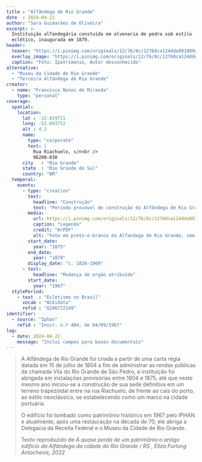 ```yaml
---
title : "Alfândega de Rio Grande"
date  : 2024-04-22
author: "Sara Guimarães de Oliveira"
excerpt: >-
  Instituição alfandegária constuída em alvenaria de pedra sob estilo
  eclético, inaugurada em 1879.
header:
  teaser: "https://i.pinimg.com/originals/12/76/8c/12768ca124dde891009cec16e524d835.jpg"
  overlay_image: "https://i.pinimg.com/originals/12/76/8c/12768ca124dde891009cec16e524d835.jpg"
  caption: "Foto: Ipatrimonio, Autor desconhecido"
alternative:
  - "Museu da Cidade de Rio Grande"
  - "Terceira Alfândega de Rio Grande"
creator:
  - name: "Francisco Nunes de Miranda"
    type: "personal"
coverage:
  spatial:
    location:
      lat : -32.019711 
      long: -52.093752
      alt : 4.3
      name:
        type: "corporate"
        text: |
          Rua Riachuelo, s/n<br />
          96200-030
      city   : "Rio Grande"
      state  : "Rio Grande do Sul"
      country: "BR"
  temporal:
    events:
      - type: "creation"
        text:
          headline: "Construção"
          text: "Período provável de construção da Alfândega de Rio Grande"
        media:
          url: https://i.pinimg.com/originals/12/76/8c/12768ca124dde891009cec16e524d835.jpg
          caption: "Legenda"
          credit: "ArPDF"
          alt: "Foto em preto-e-branco da Alfandega de Rio Grande, sem informação de data"
        start_date:
          year: "1875"
        end_date:
          year: "1879"
        display_date: "c. 1826-1969"
      - text:
          headline: "Mudança de orgão atribuído"
        start_date:
          year: "1967"
  stylePeriod:
    - text  : "Ecletismo no Brasil"
      vocab : "Wikidata"
      refid : "Q106772149"
identifier:
  - source: "Iphan"
    refid : "Inscr. n.º 404, de 04/09/1967"
log:
  - date: 2024-04-22
    message: "Inclui campos para bases documentais"
---
```


</blockquote>

>A Alfândega de Rio Grande foi criada a partir de uma carta régia datada
>em 15 de julho de 1804 a fim de administrar as rendas públicas da
>chamada Vila do Rio Grande de São Pedro, a instituição foi abrigada em
>instalações provisórias entre 1804 e 1875, até que neste mesmo ano
>iniciou-se a construção de sua sede definitiva em um terreno trapezoidal
>entre na rua Riachuelo, de frente ao cais do porto, ao estilo
>neoclássico, se estabelecendo como um marco na cidade portuária.
>
>O edifício foi tombado como patrimônio histórico em 1967 pelo IPHAN e
>atualmente, após uma restauração na década de 70, ele abriga a Delegacia
>da Receita Federal e o Museu da Cidade de Rio Grande.
>
>  <footer class="figure-caption">Texto reproduzido de <cite>A quase perda de um patrimônio:o antigo edifício da Alfândega da cidade do Rio Grande / RS <cite>, Eliza Furlong Antochevis<cite>, 2022</footer>
</blockquote>
